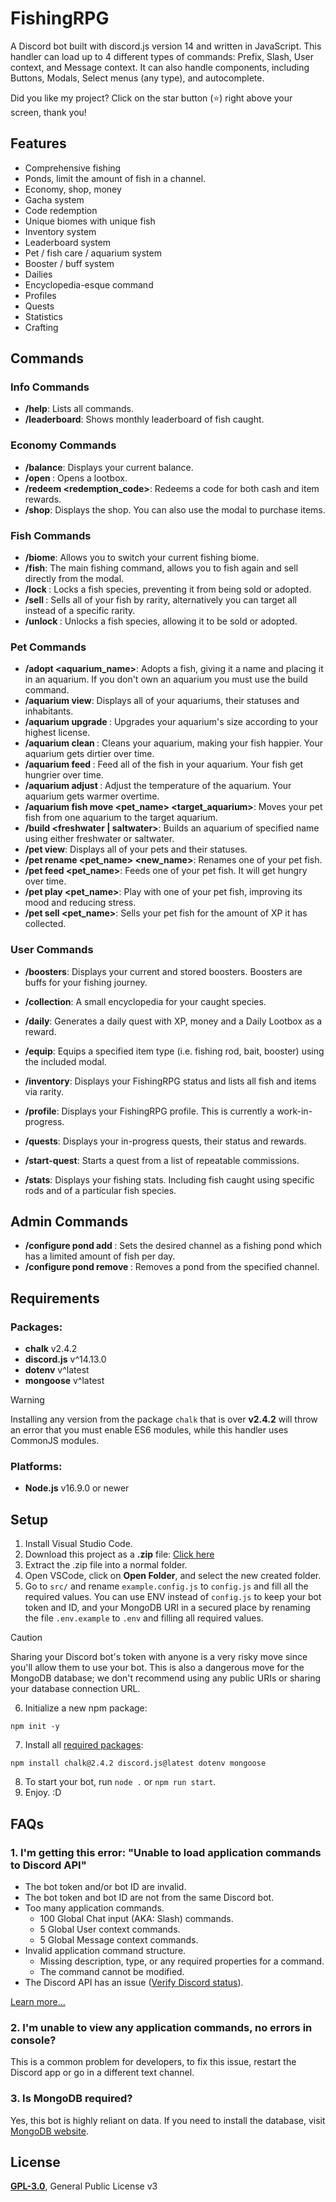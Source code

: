# FishingRPG

A Discord bot built with discord.js version 14 and written in JavaScript. This handler can load up to 4 different types of commands: Prefix, Slash, User context, and Message context. It can also handle components, including Buttons, Modals, Select menus (any type), and autocomplete.

Did you like my project? Click on the star button (⭐️) right above your screen, thank you!

## Features
- Comprehensive fishing
- Ponds, limit the amount of fish in a channel.
- Economy, shop, money
- Gacha system
- Code redemption
- Unique biomes with unique fish
- Inventory system
- Leaderboard system
- Pet / fish care / aquarium system
- Booster / buff system
- Dailies
- Encyclopedia-esque command
- Profiles
- Quests
- Statistics
- Crafting

## Commands
### Info Commands
- **/help**: Lists all commands.
- **/leaderboard**: Shows monthly leaderboard of fish caught.

### Economy Commands
- **/balance**: Displays your current balance.
- **/open <box>**: Opens a lootbox.
- **/redeem <redemption_code>**: Redeems a code for both cash and item rewards.
- **/shop**: Displays the shop. You can also use the modal to purchase items.

### Fish Commands
- **/biome**: Allows you to switch your current fishing biome.
- **/fish**: The main fishing command, allows you to fish again and sell directly from the modal.
- **/lock <species>**: Locks a fish species, preventing it from being sold or adopted.
- **/sell <rarity>**: Sells all of your fish by rarity, alternatively you can target all instead of a specific rarity.
- **/unlock <species>**: Unlocks a fish species, allowing it to be sold or adopted.

### Pet Commands
- **/adopt <species> <name> <aquarium_name>**: Adopts a fish, giving it a name and placing it in an aquarium. If you don't own an aquarium you must use the build command.
- **/aquarium view**: Displays all of your aquariums, their statuses and inhabitants.
- **/aquarium upgrade <name>**: Upgrades your aquarium's size according to your highest license.
- **/aquarium clean <name>**: Cleans your aquarium, making your fish happier. Your aquarium gets dirtier over time.
- **/aquarium feed <name>**: Feed all of the fish in your aquarium. Your fish get hungrier over time.
- **/aquarium adjust <name> <temperature>**: Adjust the temperature of the aquarium. Your aquarium gets warmer overtime.
- **/aquarium fish move <pet_name> <target_aquarium>**: Moves your pet fish from one aquarium to the target aquarium.
- **/build <name> <freshwater | saltwater>**: Builds an aquarium of specified name using either freshwater or saltwater.
- **/pet view**: Displays all of your pets and their statuses.
- **/pet rename <pet_name> <new_name>**: Renames one of your pet fish.
- **/pet feed <pet_name>**: Feeds one of your pet fish. It will get hungry over time.
- **/pet play <pet_name>**: Play with one of your pet fish, improving its mood and reducing stress.
- **/pet sell <pet_name>**: Sells your pet fish for the amount of XP it has collected.

### User Commands
- **/boosters**: Displays your current and stored boosters. Boosters are buffs for your fishing journey.
- **/collection**: A small encyclopedia for your caught species.
- **/daily**: Generates a daily quest with XP, money and a Daily Lootbox as a reward.
- **/equip**: Equips a specified item type (i.e. fishing rod, bait, booster) using the included modal.
- **/inventory**: Displays your FishingRPG status and lists all fish and items via rarity.
- **/profile**: Displays your FishingRPG profile. This is currently a work-in-progress.
- **/quests**: Displays your in-progress quests, their status and rewards.
- **/start-quest**: Starts a quest from a list of repeatable commissions.

- **/stats**: Displays your fishing stats. Including fish caught using specific rods and of a particular fish species.
## Admin Commands
- **/configure pond add <channel> <amount>**: Sets the desired channel as a fishing pond which has a limited amount of fish per day.
- **/configure pond remove <channel>**: Removes a pond from the specified channel.

## Requirements
### Packages:
- **chalk** v2.4.2
- **discord.js** v^14.13.0
- **dotenv** v^latest
- **mongoose** v^latest

> [!WARNING]
> Installing any version from the package `chalk` that is over **v2.4.2** will throw an error that you must enable ES6 modules, while this handler uses CommonJS modules.

### Platforms:
- **Node.js** v16.9.0 or newer

## Setup
1. Install Visual Studio Code.
2. Download this project as a **.zip** file: [Click here](https://github.com/TFAGaming/DiscordJS-V14-Bot-Template/archive/refs/heads/main.zip)
3. Extract the .zip file into a normal folder.
4. Open VSCode, click on **Open Folder**, and select the new created folder.
5. Go to `src/` and rename `example.config.js` to `config.js` and fill all the required values. You can use ENV instead of `config.js` to keep your bot token and ID, and your MongoDB URI in a secured place by renaming the file `.env.example` to `.env` and filling all required values.

> [!CAUTION]
> Sharing your Discord bot's token with anyone is a very risky move since you'll allow them to use your bot. This is also a dangerous move for the MongoDB database; we don't recommend using any public URIs or sharing your database connection URL.

6. Initialize a new npm package:

```
npm init -y
```

7. Install all [required packages](#packages):

```
npm install chalk@2.4.2 discord.js@latest dotenv mongoose
```

8. To start your bot, run `node .` or `npm run start`.
9. Enjoy. :D

## FAQs
### 1. I'm getting this error: "Unable to load application commands to Discord API"
- The bot token and/or bot ID are invalid.
- The bot token and bot ID are not from the same Discord bot.
- Too many application commands.
    - 100 Global Chat input (AKA: Slash) commands.
    - 5 Global User context commands.
    - 5 Global Message context commands.
- Invalid application command structure.
    - Missing description, type, or any required properties for a command.
    - The command cannot be modified.
- The Discord API has an issue ([Verify Discord status](https://discordstatus.com/)).

[Learn more...](https://discord.com/developers/docs/interactions/application-commands#registering-a-command)

### 2. I'm unable to view any application commands, no errors in console?
This is a common problem for developers, to fix this issue, restart the Discord app or go in a different text channel.

### 3. Is MongoDB required?
Yes, this bot is highly reliant on data. If you need to install the database, visit [MongoDB website](https://www.mongodb.com/).

## License
[**GPL-3.0**](./LICENSE), General Public License v3